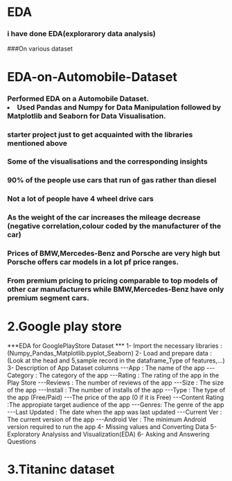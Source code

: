 # EDA
 ### i have done EDA(explorarory data analysis)
 ###On various dataset
# EDA-on-Automobile-Dataset
### Performed EDA on a Automobile Dataset.</li><li>Used Pandas and Numpy for Data Manipulation followed by Matplotlib and Seaborn for Data Visualisation.
### starter project just to get acquainted with the libraries mentioned above
### Some of the visualisations and the corresponding insights
### 90% of the people use cars that run of gas rather than diesel
### Not a lot of people have 4 wheel drive cars
### As the weight of the car increases the mileage decrease (negative correlation,colour coded by the manufacturer of the car)

### Prices of BMW,Mercedes-Benz and Porsche are very high but Porsche offers car models in a lot pf price ranges.
### From premium pricing to pricing comparable to top models of other car manufacturers while BMW,Mercedes-Benz have only premium segment cars.

# 2.Google play store
 ***EDA for GooglePlayStore Dataset ***
1- Import the necessary libraries :(Numpy_Pandas_Matplotlib.pyplot_Seaborn)
2- Load and prepare data :(Look at the head and 5,sample record in the dataframe_Type of features,...)
3- Description of App Dataset columns
---App : The name of the app
---Category : The category of the app
---Rating : The rating of the app in the Play Store
---Reviews : The number of reviews of the app
---Size : The size of the app
---Install : The number of installs of the app
---Type : The type of the app (Free/Paid)
---The price of the app (0 if it is Free)
---Content Rating :The appropiate target audience of the app
---Genres: The genre of the app
---Last Updated : The date when the app was last updated
---Current Ver : The current version of the app
---Android Ver : The minimum Android version required to run the app
4- Missing values and Converting Data
5- Exploratory Analysiss and Visualization(EDA)
6- Asking and Answering Questions
 
# 3.Titaninc dataset
 
